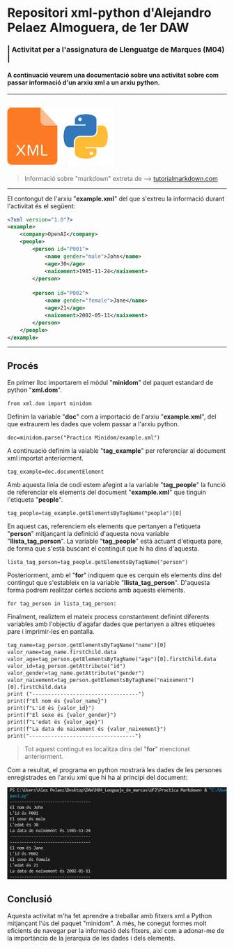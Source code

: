 # Repositori xml-python d'Alejandro Pelaez Almoguera, de 1er DAW
### | Activitat per a l'assignatura de Llenguatge de Marques (M04) |
#### A continuació veurem una documentació sobre una activitat sobre com passar informació d'un arxiu xml a un arxiu python. 
---
<img src="https://github.com/alexpa03/xml-python/blob/main/xml-icon.png?raw=true" alt="xml_logo" width="115"><img src="https://github.com/alexpa03/xml-python/blob/main/python_logo.png?raw=true" alt="python_logo" width="130">
---

> Informació sobre "markdown" extreta de --> [tutorialmarkdown.com](https://tutorialmarkdown.com/guia "markdown")

---
El contongut de l'arxiu "**example.xml**" del que s'extreu la informació durant l'activitat és el següent:

```xml
<?xml version="1.0"?>
<example>
    <company>OpenAI</company>
    <people>
        <person id="P001">
            <name gender="male">John</name>
            <age>30</age>
            <naixement>1985-11-24</naixement>
        </person>

        <person id="P002">
            <name gender="female">Jane</name>
            <age>21</age>
            <naixement>2002-05-11</naixement>
        </person>
    </people>
</example>
```
---
## Procés

En primer lloc importarem el mòdul "**minidom**" del paquet estandard de python "**xml.dom**".
```
from xml.dom import minidom
```
Definim la variable "**doc**" com a importació de l'arxiu "**example.xml**", del que extraurem les dades que volem passar a l'arxiu python.
```
doc=minidom.parse("Practica Minidom/example.xml")
```
A continuació definim la vaiable "**tag_example**" per referenciar al document xml importat anteriorment. 
```
tag_example=doc.documentElement
```
Amb aquesta linia de codi estem afegint a la variable "**tag_people**" la funció de referenciar els elements del document "**example.xml**" que tinguin l'etiqueta "**people**".
```
tag_people=tag_example.getElementsByTagName("people")[0]
```
En aquest cas, referenciem els elements que pertanyen a l'etiqueta "**person**" mitjançant la definició d'aquesta nova variable "**llista_tag_person**". La variable "**tag_people**" està actuant d'etiqueta pare, de forma que s'està buscant el contingut que hi ha dins d'aquesta.
```
lista_tag_person=tag_people.getElementsByTagName("person")
```
Posteriorment, amb el "**for**" indiquem que es cerquin els elements dins del contingut que s'estableix en la variable "**llista_tag_person**". D'aquesta forma podrem realitzar certes accions amb aquests elements. 
```
for tag_person in lista_tag_person:
```
Finalment, realiztem el mateix process constantment definint diferents variables amb l'objectiu d'agafar dades que pertanyen a altres etiquetes pare i imprimir-les en pantalla.

    
    tag_name=tag_person.getElementsByTagName("name")[0]
    valor_name=tag_name.firstChild.data
    valor_age=tag_person.getElementsByTagName("age")[0].firstChild.data
    valor_id=tag_person.getAttribute("id")
    valor_gender=tag_name.getAttribute("gender")
    valor_naixement=tag_person.getElementsByTagName("naixement")[0].firstChild.data
    print ("----------------------------------")
    print(f"El nom és {valor_name}")
    print(f"L'id és {valor_id}")
    print(f"El sexe és {valor_gender}")
    print(f"L'edat és {valor_age}")
    print(f"La data de naixement és {valor_naixement}")
    print("----------------------------------")
   > Tot aquest contingut es localitza dins del "**for**" mencionat anteriorment. 


Com a resultat, el programa en python mostrarà les dades de les persones enregistrades en l'arxiu xml que hi ha al principi del document:

<img src="https://github.com/alexpa03/xml-python/blob/main/programa.png?raw=true)https://github.com/alexpa03/xml-python/blob/main/programa.png?raw=true" alt="programa" width="600">

## Conclusió

Aquesta activitat m'ha fet aprendre a treballar amb fitxers xml a Python mitjançant l'ús del paquet "minidom". A més, he conegut formes molt eficients de navegar per la informació dels fitxers, així com a adonar-me de la importància de la jerarquia de les dades i dels elements.
    
